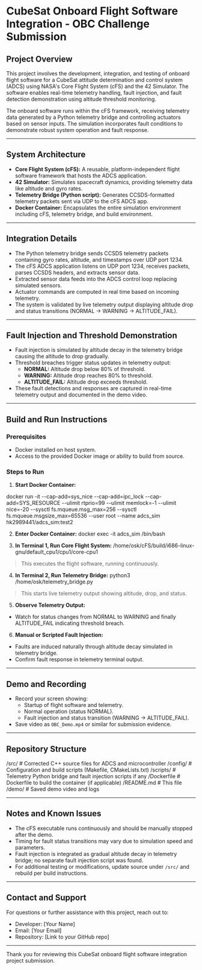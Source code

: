 # CubeSat Onboard Flight Software Integration - OBC Challenge Submission

## Project Overview

This project involves the development, integration, and testing of onboard flight software for a CubeSat attitude determination and control system (ADCS) using NASA's Core Flight System (cFS) and the 42 Simulator. The software enables real-time telemetry handling, fault injection, and fault detection demonstration using altitude threshold monitoring.

The onboard software runs within the cFS framework, receiving telemetry data generated by a Python telemetry bridge and controlling actuators based on sensor inputs. The simulation incorporates fault conditions to demonstrate robust system operation and fault response.

---

## System Architecture

- **Core Flight System (cFS):** A reusable, platform-independent flight software framework that hosts the ADCS application.
- **42 Simulator:** Simulates spacecraft dynamics, providing telemetry data like altitude and gyro rates.
- **Telemetry Bridge (Python script):** Generates CCSDS-formatted telemetry packets sent via UDP to the cFS ADCS app.
- **Docker Container:** Encapsulates the entire simulation environment including cFS, telemetry bridge, and build environment.

---

## Integration Details

- The Python telemetry bridge sends CCSDS telemetry packets containing gyro rates, altitude, and timestamps over UDP port 1234.
- The cFS ADCS application listens on UDP port 1234, receives packets, parses CCSDS headers, and extracts sensor data.
- Extracted sensor data feeds into the ADCS control loop replacing simulated sensors.
- Actuator commands are computed in real time based on incoming telemetry.
- The system is validated by live telemetry output displaying altitude drop and status transitions (NORMAL → WARNING → ALTITUDE_FAIL).

---

## Fault Injection and Threshold Demonstration

- Fault injection is simulated by altitude decay in the telemetry bridge causing the altitude to drop gradually.
- Threshold breaches trigger status updates in telemetry output:
  - **NORMAL:** Altitude drop below 80% of threshold.
  - **WARNING:** Altitude drop reaches 80% to threshold.
  - **ALTITUDE_FAIL:** Altitude drop exceeds threshold.
- These fault detections and responses are captured in real-time telemetry output and documented in the demo video.

---

## Build and Run Instructions

### Prerequisites

- Docker installed on host system.
- Access to the provided Docker image or ability to build from source.

### Steps to Run

1. **Start Docker Container:**

docker run -it --cap-add=sys_nice --cap-add=ipc_lock --cap-add=SYS_RESOURCE
--ulimit rtprio=99 --ulimit memlock=-1 --ulimit nice=-20
--sysctl fs.mqueue.msg_max=256 --sysctl fs.mqueue.msgsize_max=65536
--user root --name adcs_sim hk2989441/adcs_sim:test2

2. **Enter Docker Container:**
docker exec -it adcs_sim /bin/bash

3. **In Terminal 1, Run Core Flight System:**
/home/osk/cFS/build/i686-linux-gnu/default_cpu1/cpu1/core-cpu1
> This executes the flight software, running continuously.

4. **In Terminal 2, Run Telemetry Bridge:**
python3 /home/osk/telemetry_bridge.py

> This starts live telemetry output showing altitude, drop, and status.

5. **Observe Telemetry Output:**

- Watch for status changes from NORMAL to WARNING and finally ALTITUDE_FAIL indicating threshold breach.

6. **Manual or Scripted Fault Injection:**

- Faults are induced naturally through altitude decay simulated in telemetry bridge.
- Confirm fault response in telemetry terminal output.

---

## Demo and Recording

- Record your screen showing:
  - Startup of flight software and telemetry.
  - Normal operation (status NORMAL).
  - Fault injection and status transition (WARNING → ALTITUDE_FAIL).
- Save video as `OBC_Demo.mp4` or similar for submission evidence.

---

## Repository Structure

/src/ # Corrected C++ source files for ADCS and microcontroller
/config/ # Configuration and build scripts (Makefile, CMakeLists.txt)
/scripts/ # Telemetry Python bridge and fault injection scripts if any
/Dockerfile # Dockerfile to build the container (if applicable)
/README.md # This file
/demo/ # Saved demo video and logs


---

## Notes and Known Issues

- The cFS executable runs continuously and should be manually stopped after the demo.
- Timing for fault status transitions may vary due to simulation speed and parameters.
- Fault injection is integrated as gradual altitude decay in telemetry bridge; no separate fault injection script was found.
- For additional testing or modifications, update source under `/src/` and rebuild per build instructions.

---

## Contact and Support

For questions or further assistance with this project, reach out to:

- Developer: [Your Name]
- Email: [Your Email]
- Repository: [Link to your GitHub repo]

---

Thank you for reviewing this CubeSat onboard flight software integration project submission.

